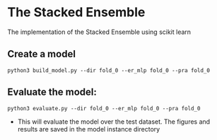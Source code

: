 # The Stacked Ensemble

The implementation of the Stacked Ensemble using scikit learn

## Create a model

```
python3 build_model.py --dir fold_0 --er_mlp fold_0 --pra fold_0
```


## Evaluate the model:
```
python3 evaluate.py --dir fold_0 --er_mlp fold_0 --pra fold_0
```
* This will evaluate the model over the test dataset. The figures and results are saved in the model instance directory
